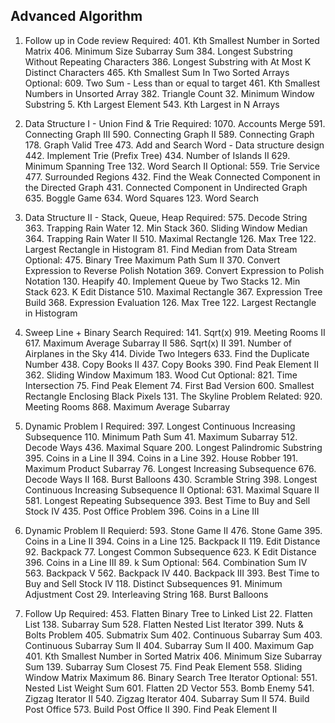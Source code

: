 <!--
 * @Author: Zidong Yu
 * @Email: chitung.yue@gmail.com
 * @Date: 2019-10-21 23:07:22
 * @LastEditors: Zidong Yu
 * @LastEditTime: 2019-10-22 01:20:45
 * @Description: To be added.
 -->

## Advanced Algorithm

1. Follow up in Code review
Required:
    401. Kth Smallest Number in Sorted Matrix
    406. Minimum Size Subarray Sum
    384. Longest Substring Without Repeating Characters
    386. Longest Substring with At Most K Distinct Characters
    465. Kth Smallest Sum In Two Sorted Arrays
Optional:
    609. Two Sum - Less than or equal to target
    461. Kth Smallest Numbers in Unsorted Array
    382. Triangle Count
    32. Minimum Window Substring
    5. Kth Largest Element
    543. Kth Largest in N Arrays

2. Data Structure I - Union Find & Trie
Required:
    1070. Accounts Merge
    591. Connecting Graph III
    590. Connecting Graph II
    589. Connecting Graph
    178. Graph Valid Tree
    473. Add and Search Word - Data structure design
    442. Implement Trie (Prefix Tree)
    434. Number of Islands II
    629. Minimum Spanning Tree
    132. Word Search II
Optional:
    559. Trie Service
    477. Surrounded Regions
    432. Find the Weak Connected Component in the Directed Graph
    431. Connected Component in Undirected Graph
    635. Boggle Game
    634. Word Squares
    123. Word Search

3. Data Structure II - Stack, Queue, Heap
Required:
    575. Decode String
    363. Trapping Rain Water
    12. Min Stack
    360. Sliding Window Median
    364. Trapping Rain Water II
    510. Maximal Rectangle
    126. Max Tree
    122. Largest Rectangle in Histogram
    81. Find Median from Data Stream
Optional:
    475. Binary Tree Maximum Path Sum II
    370. Convert Expression to Reverse Polish Notation
    369. Convert Expression to Polish Notation
    130. Heapify
    40. Implement Queue by Two Stacks
    12. Min Stack
    623. K Edit Distance
    510. Maximal Rectangle
    367. Expression Tree Build
    368. Expression Evaluation
    126. Max Tree
    122. Largest Rectangle in Histogram

4. Sweep Line + Binary Search
Required:
    141. Sqrt(x)
    919. Meeting Rooms II
    617. Maximum Average Subarray II
    586. Sqrt(x) II
    391. Number of Airplanes in the Sky
    414. Divide Two Integers
    633. Find the Duplicate Number
    438. Copy Books II
    437. Copy Books
    390. Find Peak Element II
    362. Sliding Window Maximum
    183. Wood Cut
Optional:
    821. Time Intersection
    75. Find Peak Element
    74. First Bad Version
    600. Smallest Rectangle Enclosing Black Pixels
    131. The Skyline Problem
Related:
    920. Meeting Rooms
    868. Maximum Average Subarray

5. Dynamic Problem I
Required:
    397. Longest Continuous Increasing Subsequence
    110. Minimum Path Sum
    41. Maximum Subarray
    512. Decode Ways
    436. Maximal Square
    200. Longest Palindromic Substring
    395. Coins in a Line II
    394. Coins in a Line
    392. House Robber
    191. Maximum Product Subarray
    76. Longest Increasing Subsequence
    676. Decode Ways II
    168. Burst Balloons
    430. Scramble String
    398. Longest Continuous Increasing Subsequence II
Optional:
    631. Maximal Square II
    581. Longest Repeating Subsequence
    393. Best Time to Buy and Sell Stock IV
    435. Post Office Problem
    396. Coins in a Line III

6. Dynamic Problem II
Requierd:
    593. Stone Game II
    476. Stone Game
    395. Coins in a Line II
    394. Coins in a Line
    125. Backpack II
    119. Edit Distance
    92. Backpack
    77. Longest Common Subsequence
    623. K Edit Distance
    396. Coins in a Line III
    89. k Sum
Optional:
    564. Combination Sum IV
    563. Backpack V
    562. Backpack IV
    440. Backpack III
    393. Best Time to Buy and Sell Stock IV
    118. Distinct Subsequences
    91. Minimum Adjustment Cost
    29. Interleaving String
    168. Burst Balloons


7. Follow Up
Required:
    453. Flatten Binary Tree to Linked List
    22. Flatten List
    138. Subarray Sum
    528. Flatten Nested List Iterator
    399. Nuts & Bolts Problem
    405. Submatrix Sum
    402. Continuous Subarray Sum
    403. Continuous Subarray Sum II
    404. Subarray Sum II
    400. Maximum Gap
    401. Kth Smallest Number in Sorted Matrix
    406. Minimum Size Subarray Sum
    139. Subarray Sum Closest
    75. Find Peak Element
    558. Sliding Window Matrix Maximum
    86. Binary Search Tree Iterator
Optional:
    551. Nested List Weight Sum
    601. Flatten 2D Vector
    553. Bomb Enemy
    541. Zigzag Iterator II
    540. Zigzag Iterator
    404. Subarray Sum II
    574. Build Post Office
    573. Build Post Office II
    390. Find Peak Element II
